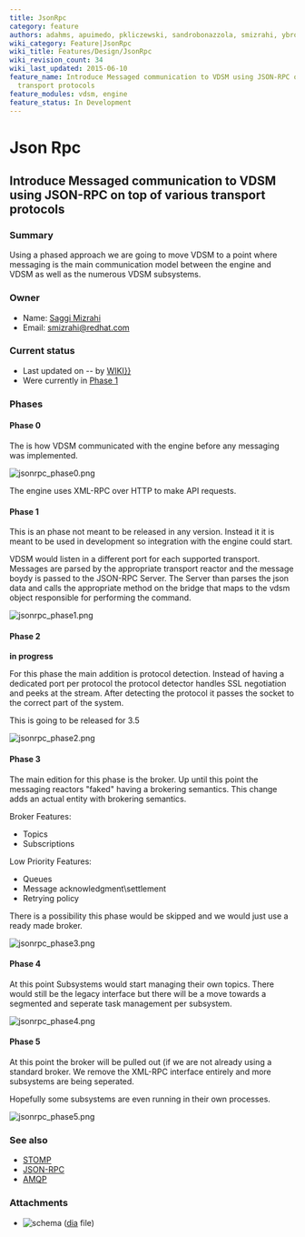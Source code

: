 ```yaml
---
title: JsonRpc
category: feature
authors: adahms, apuimedo, pkliczewski, sandrobonazzola, smizrahi, ybronhei
wiki_category: Feature|JsonRpc
wiki_title: Features/Design/JsonRpc
wiki_revision_count: 34
wiki_last_updated: 2015-06-10
feature_name: Introduce Messaged communication to VDSM using JSON-RPC on top of various
  transport protocols
feature_modules: vdsm, engine
feature_status: In Development
---
```


# Json Rpc

## Introduce Messaged communication to VDSM using JSON-RPC on top of various transport protocols

### Summary

Using a phased approach we are going to move VDSM to a point where messaging is the main communication model between the engine and VDSM as well as the numerous VDSM subsystems.

### Owner

*   Name: [ Saggi Mizrahi](User:smizrahi)
*   Email: <smizrahi@redhat.com>

### Current status

*   Last updated on -- by [ WIKI}}](User:{{urlencode:{{REVISIONUSER}})
*   Were currently in [Phase 1](#Phase_1)

### Phases

#### Phase 0

The is how VDSM communicated with the engine before any messaging was implemented.

![](jsonrpc_phase0.png "jsonrpc_phase0.png")

The engine uses XML-RPC over HTTP to make API requests.

#### Phase 1

This is an phase not meant to be released in any version. Instead it it is meant to be used in development so integration with the engine could start.

VDSM would listen in a different port for each supported transport. Messages are parsed by the appropriate transport reactor and the message boydy is passed to the JSON-RPC Server. The Server than parses the json data and calls the appropriate method on the bridge that maps to the vdsm object responsible for performing the command.

![](jsonrpc_phase1.png "jsonrpc_phase1.png")

#### Phase 2

**in progress**

For this phase the main addition is protocol detection. Instead of having a dedicated port per protocol the protocol detector handles SSL negotiation and peeks at the stream. After detecting the protocol it passes the socket to the correct part of the system.

This is going to be released for 3.5

![](jsonrpc_phase2.png "jsonrpc_phase2.png")

#### Phase 3

The main edition for this phase is the broker. Up until this point the messaging reactors "faked" having a brokering semantics. This change adds an actual entity with brokering semantics.

Broker Features:

*   Topics
*   Subscriptions

Low Priority Features:

*   Queues
*   Message acknowledgment\\settlement
*   Retrying policy

There is a possibility this phase would be skipped and we would just use a ready made broker.

![](jsonrpc_phase3.png "jsonrpc_phase3.png")

#### Phase 4

At this point Subsystems would start managing their own topics. There would still be the legacy interface but there will be a move towards a segmented and seperate task management per subsystem.

![](jsonrpc_phase4.png "jsonrpc_phase4.png")

#### Phase 5

At this point the broker will be pulled out (if we are not already using a standard broker. We remove the XML-RPC interface entirely and more subsystems are being seperated.

Hopefully some subsystems are even running in their own processes.

![](jsonrpc_phase5.png "jsonrpc_phase5.png")

### See also

*   [STOMP](http://stomp.github.io)
*   [JSON-RPC](http://www.jsonrpc.org/)
*   [AMQP](http://www.amqp.org/)

### Attachments

*   ![schema](schemas.dia.gz "fig:schema") ([dia](https://wiki.gnome.org/Apps/Dia/) file)
